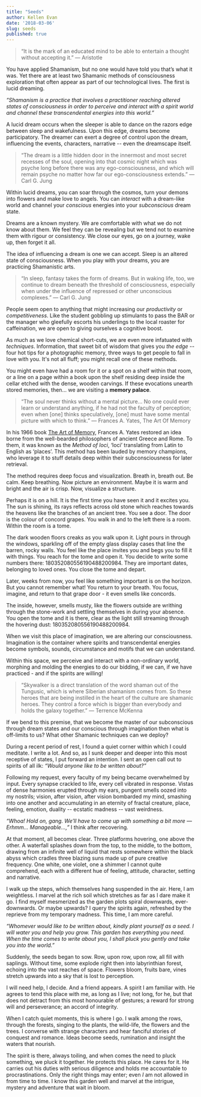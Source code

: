 ```yaml
---
title: "Seeds"
author: Kellen Evan
date: '2018-03-06'
slug: seeds
published: true
---
```


> “It is the mark of an educated mind to be able to entertain a thought without accepting it.” ― Aristotle

You have applied Shamanism, but no one would have told you that’s what it was. Yet there are at least two Shamanic methods of consciousness exploration that often appear as part of our technological lives. The first is lucid dreaming.  

_“Shamanism is a practice that involves a practitioner reaching altered states of consciousness in order to perceive and interact with a spirit world and channel these transcendental energies into this world.”_

A lucid dream occurs when the sleeper is able to dance on the razors edge between sleep and wakefulness. Upon this edge, dreams become participatory. The dreamer can exert a degree of control upon the dream, influencing the events, characters, narrative -- even the dreamscape itself.

> “The dream is a little hidden door in the innermost and most secret recesses of the soul, opening into that cosmic night which was psyche long before there was any ego-consciousness, and which will remain psyche no matter how far our ego-consciousness extends.” — Carl G. Jung

Within lucid dreams, you can soar through the cosmos, turn your demons into flowers and make love to angels. You can _interact_ with a dream-like world and channel your _conscious_ energies into your _subconscious_ dream state.

Dreams are a known mystery. We are comfortable with what we do not know about them. We feel they can be revealing but we tend not to examine them with rigour or consistency. We close our eyes, go on a journey, wake up, then forget it all.

The idea of influencing a dream is one we can accept. Sleep is an altered state of consciousness. When you play with your dreams, you are practicing Shamanistic arts.

> “In sleep, fantasy takes the form of dreams. But in waking life, too, we continue to dream beneath the threshold of consciousness, especially when under the influence of repressed or other unconscious complexes.” — Carl G. Jung

People seem open to anything that might increasing our _productivity_ or _competitiveness_. Like the student gobbling up stimulants to pass the BAR or the manager who gleefully escorts his underlings to the local roaster for caffeination, we are open to giving ourselves a cognitive boost.

As much as we love chemical short-cuts, we are even more infatuated with _techniques_. Information, that sweet bit of wisdom that gives you _the edge_ -- four hot tips for a photographic memory, three ways to get people to fall in love with you. It's not all fluff; you might recall one of these methods.

You might even have had a room for it or a spot on a shelf within that room, or a line on a page within a book upon the shelf residing deep inside the cellar etched with the dense, wooden carvings. If these evocations unearth stored memories, then… we are visiting a **memory palace**.

> “The soul never thinks without a mental picture… No one could ever learn or understand anything, if he had not the faculty of perception; even when [one] thinks speculatively, [one] must have some mental picture with which to think.”  ― Frances A. Yates, The Art Of Memory

In his 1966 book [The Art of Memory](http://amzn.to/2Fe97KS), Frances A. Yates restored an idea borne from the well-bearded philosophers of ancient Greece and Rome. To them, it was known as the _Method of loci_, ‘loci’ translating from Latin to English as ‘places’. This method has been lauded by memory champions, who leverage it to stuff details deep within their subconsciousness for later retrieval.

The method requires deep focus and visualization. Breath in, breath out. Be calm. Keep breathing. Now picture an environment. Maybe it is warm and bright and the air is crisp. Now, visualize a structure.

Perhaps it is on a hill. It is the first time you have seen it and it excites you. The sun is shining, its rays reflects across old stone which reaches towards the heavens like the branches of an ancient tree. You see a door. The door is the colour of concord grapes. You walk in and to the left there is a room. Within the room is a tome.

The dark wooden floors creaks as you walk upon it. Light pours in through the windows, sparkling off of the empty glass display cases that line the barren, rocky walls. You feel like the place invites you and begs you to fill it with things. You reach for the tome and open it. You decide to write some numbers there: 180352080556190488200984. They are important dates, belonging to loved ones. You close the tome and depart.

Later, weeks from now, you feel like something important is on the horizon. But you cannot remember what! You return to your breath. You focus, imagine, and return to that grape door - it even smells like concords.

The inside, however, smells musty, like the flowers outside are writhing through the stone-work and settling themselves in during your absence. You open the tome and it is there, clear as the light still streaming through the hovering dust: 180352080556190488200984.

When we visit this place of imagination, we are altering our consciousness. Imagination is the container where spirits and transcendental energies become symbols, sounds, circumstance and motifs that we can understand.

Within this space, we perceive and interact with a non-ordinary world, morphing and molding the energies to do our bidding, if we can, if we have practiced - and if the spirits are willing!

> “Skywalker is a direct translation of the word shaman out of the Tungusic, which is where Siberian shamanism comes from. So these heroes that are being instilled in the heart of the culture are shamanic heroes. They control a force which is bigger than everybody and holds the galaxy together.” — Terrence McKenna

If we bend to this premise, that we become the master of our subconscious through dream states and our conscious through imagination then what is off-limits to us? What other Shamanic techniques can we deploy?

During a recent period of rest, I found a quiet corner within which I could meditate. I write a lot. And so, as I sunk deeper and deeper into this most receptive of states, I put forward an intention. I sent an open call out to spirits of all ilk: _“Would anyone like to be written about?”_

Following my request, every faculty of my being became overwhelmed by input. Every synapse crackled to life, every cell vibrated in response. Vistas of dense harmonies erupted through my ears, pungent smells oozed into my nostrils; vision, after vision, after vision bombarded my mind, smashing into one another and accumulating in an eternity of fractal creature, place, feeling, emotion, duality --  ecstatic madness -- vast weirdness.

_“Whoa! Hold on, gang. We’ll have to come up with something a bit more — Erhmm… Manageable…,”_ I think after recovering.

At that moment, all becomes clear. Three platforms hovering, one above the other. A waterfall splashes down from the top, to the middle, to the bottom, drawing from an infinite well of liquid that rests somewhere within the black abyss which cradles three blazing suns made up of pure creative frequency. One white, one violet, one a shimmer I cannot quite comprehend, each with a different hue of feeling, attitude, character, setting and narrative.

I walk up the steps, which themselves hang suspended in the air. Here, I am weightless. I marvel at the rich soil which stretches as far as I dare make it go. I find myself mesmerized as the garden plots spiral downwards, ever-downwards. Or maybe upwards? I query the spirits again, refreshed by the reprieve from my temporary madness. This time, I am more careful.

_“Whomever would like to be written about, kindly plant yourself as a seed. I will water you and help you grow. This garden has everything you need. When the time comes to write about you, I shall pluck you gently and take you into the world.”_

Suddenly, the seeds began to sow. Row, upon row, upon row, all fill with saplings. Without time, some explode right then into labyrinthian forest, echoing into the vast reaches of space. Flowers bloom, fruits bare, vines stretch upwards into a sky that is lost to perception.

I will need help, I decide. And a friend appears. A spirit I am familiar with. He agrees to tend this place with me, as long as I live; not long, for he, but that does not detract from this most honourable of gestures; a reward for strong will and perseverance; an accord of integrity.

When I catch quiet moments, this is where I go. I walk among the rows, through the forests, singing to the plants, the wild-life, the flowers and the trees. I converse with strange characters and hear fanciful stories of conquest and romance. Ideas become seeds, rumination and insight the waters that nourish.

The spirit is there, always toiling, and when comes the need to pluck something, we pluck it together. He protects this place. He cares for it. He carries out his duties with serious diligence and holds me accountable to procrastinations. Only the right things may enter; even _I_ am not allowed in from time to time. I know this garden well and marvel at the intrigue, mystery and adventure that wait in bloom.
